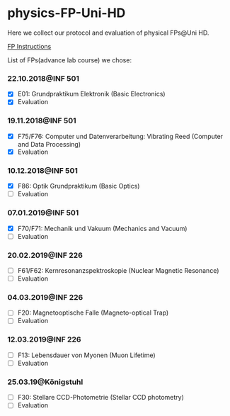 # physics-FP-Uni-HD
Here we collect our protocol and evaluation of physical FPs@Uni HD. 

[FP Instructions](https://www.physi.uni-heidelberg.de/Einrichtungen/FP/versuche/anleitungen.php)

List of FPs(advance lab course) we chose: 
### 22.10.2018@INF 501
- [x]  E01: Grundpraktikum Elektronik (Basic Electronics)
- [x]  Evaluation
### 19.11.2018@INF 501
- [x]  F75/F76: Computer und Datenverarbeitung: Vibrating Reed (Computer and Data Processing)
- [x]  Evaluation
### 10.12.2018@INF 501
- [x]  F86: Optik Grundpraktikum (Basic Optics)
- [ ]  Evaluation
### 07.01.2019@INF 501
- [x]  F70/F71: Mechanik und Vakuum (Mechanics and Vacuum)
- [ ]  Evaluation
### 20.02.2019@INF 226
- [ ]  F61/F62: Kernresonanzspektroskopie (Nuclear Magnetic Resonance)
- [ ]  Evaluation
### 04.03.2019@INF 226
- [ ]  F20: Magnetooptische Falle (Magneto-optical Trap)
- [ ]  Evaluation
### 12.03.2019@INF 226
- [ ]  F13: Lebensdauer von Myonen (Muon Lifetime)
- [ ]  Evaluation
### 25.03.19@Königstuhl
- [ ]  F30: Stellare CCD-Photometrie (Stellar CCD photometry)
- [ ]  Evaluation
